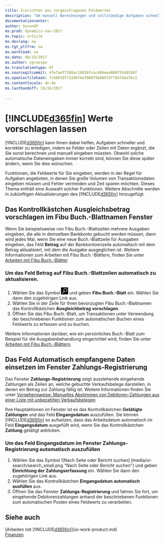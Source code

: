 ```yaml
---
title: Einrichten aus vorgeschlagenen Feldwerten
description: "Um manuell Berechnungen und vollständige Aufgaben schnell und genau zu erledigen, können Sie automatische Dateneingabe einrichten, sodass Dynamics NAV gerade ausgewählte Felder ausfüllt"
documentationcenter: 
author: SorenGP
ms.prod: dynamics-nav-2017
ms.topic: article
ms.devlang: na
ms.tgt_pltfrm: na
ms.workload: na
ms.date: 08/15/2017
ms.author: sgroespe
ms.translationtype: HT
ms.sourcegitcommit: 4fefaef7380ac10836fcac404eea006f55d8556f
ms.openlocfilehash: 7c68019ff32d6fbe700975b0897dff9474da7bc1
ms.contentlocale: de-de
ms.lasthandoff: 10/16/2017

---
```

# <a name="letting-included365finincludesd365finmdmd-suggest-values"></a>[!INCLUDE[d365fin](includes/d365fin_md.md)] Werte vorschlagen lassen
[!INCLUDE[d365fin](includes/d365fin_md.md)] kann Ihnen dabei helfen, Aufgaben schneller und korrekter zu erledigen, indem es Felder oder Zeilen mit Daten ergänzt, die Sie sonst berechnen und manuell eingeben müssten. Obwohl solche automatische Dateneingaben immer korrekt sind, können Sie diese später ändern, wenn Sie dies wünschen.

Funktionen, die Feldwerte für Sie eingeben, werden in der Regel für Aufgaben angeboten, in denen Sie große Volumen von Transaktionsdaten eingeben müssen und Fehler vermeiden und Zeit sparen möchten. Dieses Thema enthält eine Auswahl solcher Funktionen. Weitere Abschnitte werden in zukünftigen Aktualisierungen des [!INCLUDE[d365fin](includes/d365fin_md.md)] hinzugefügt.

## <a name="the-suggest-balancing-amount-check-box-in-the-general-journal-batches-window"></a>Das Kontrollkästchen **Ausgleichsbetrag vorschlagen** im **Fibu Buch.-Blattnamen** Fenster
Wenn Sie beispielsweise von Fibu Buch.-Blattzeilen mehrere Ausgaben eingeben, die alle in demselben Bankkonto gebucht werden müssen, dann wird jedes Mal, wenn Sie eine neue Buch.-Blattzeile für Ausgaben eingeben, das Feld **Betrag** auf der Bankkontoenzeile automatisch mit dem Betrag aktualisiert, mit dem die Ausgabe ausgeglichen ist. Weitere Informationen zum Arbeiten mit Fibu Buch.-Blättern, finden Sie unter [Arbeiten mit Fibu Buch.-Blätter](ui-work-general-journals.md)

### <a name="to-have-the-amount-field-on-balancing-general-journal-lines-filled-automatically"></a>Um das Feld **Betrag** auf Fibu Buch.-Blattzeilen automatisch zu aktualisieren.
1. Wählen Sie das Symbol ![Nach Seite oder Bericht suchen](media/ui-search/search_small.png "Nach Seite oder Bericht suchen") und geben **Fibu Buch.-Blatt** ein. Wählen Sie dann den zugehörigen Link aus.
2. Wählen Sie in der Zeile für Ihren bevorzugten Fibu Buch.-Blattnamen das Kontrollkästchen **Ausgleichbetrag vorschlagen**.
3. Öffnen Sie das Fibu Buch.-Blatt, um Transaktionen unter Verwendung der beschriebenen Funktionen zum automatischen Buchen eines Feldwerts zu erfassen und zu buchen.       

Weitere Informationen darüber, wie ein persönliches Buch.-Blatt zum Beispiel für die Ausgabenbehandlung eingerichtet wird, finden Sie unter [Arbeiten mit Fibu Buch.-Blättern](ui-work-general-journals.md).

## <a name="the-automatically-fill-date-received-field-in-the-payment-registration-window"></a>Das Feld **Automatisch empfangene Daten einsetzen** im Fenster **Zahlungs-Registrierung**
Das Fenster **Zahlungs-Registrierung** zeigt ausstehende eingehende Zahlungen als Zeilen an, welche gebuchte Verkaufsbelege darstellen, in denen ein Betrag zur Zahlung fällig ist. Weitere Informationen finden Sie unter [Vorgehensweise: Manuelles Abstimmen von Debitoren-Zahlungen aus einer Liste mit unbezahlten Verkaufsbelegen](receivables-how-reconcile-customer-payments-list-unpaid-sales-documents.md)

Ihre Hauptaktionen im Fenster ist es das Kontrollkästchen **Getätigte Zahlungen** und das Feld **Eingangsdatum** auszufüllen. Sie können [!INCLUDE[d365fin](includes/d365fin_md.md)] so aufsetzen, dass das Arbeitsdatum automatisch im Feld **Eingangsdatum** ausgefüllt wird, wenn Sie das Kontrollkästchen **Zahlung** getätigt anklicken.

### <a name="to-have-the-date-received-field-in-the-payment-registration-window-filled-automatically"></a>Um das Feld **Eingangsdatum** im Fenster **Zahlungs-Registrierung** automatisch auszufüllen
1. Wählen Sie das Symbol ![Nach Seite oder Bericht suchen] (media/ui-search/search_small.png "Nach Seite oder Bericht suchen") und geben **Einrichtung der Zahlungserfassung** ein. Wählen Sie dann den zugehörigen Link aus.
2. Wählen Sie das Kontrollkästchen **Eingangsdatum automatisch ausfüllen** aus.
3. Öffnen Sie das Fenster **Zahlungs-Registrierung** und fahren Sie fort, um eingehende Debitorenzahlungen anhand der beschriebenen Funktionen zum automatischen Posten eines Feldwerts zu verarbeiten.

## <a name="see-also"></a>Siehe auch
[Arbeiten mit [!INCLUDE[d365fin](includes/d365fin_md.md)]](ui-work-product.md)  
[Finanzen](finance.md)

